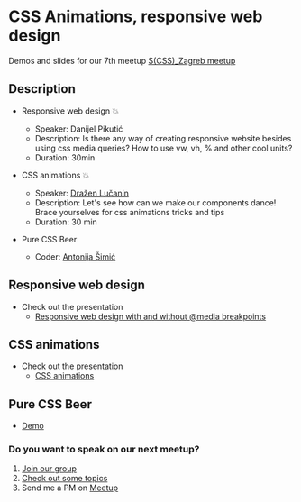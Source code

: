 # CSS Animations, responsive web design
Demos and slides for our 7th meetup [S(CSS)_Zagreb meetup](https://www.meetup.com/S_CSS_Zagreb/events/265312074/)

## Description

  - Responsive web design 💥
    - Speaker: Danijel Pikutić 
    - Description: Is there any way of creating responsive website besides using css media queries? How to use vw, vh, % and other cool units?
    - Duration: 30min

  - CSS animations 💥
    - Speaker: [Dražen Lučanin](https://github.com/metakermit)
    - Description: Let's see how can we make our components dance! Brace yourselves for css animations tricks and tips
    - Duration: 30 min
    
  - Pure CSS Beer
    - Coder: [Antonija Šimić](https://github.com/tonkec)

## Responsive web design
  * Check out the presentation
    * [Responsive web design with and without @media breakpoints](https://drive.google.com/file/d/1TR6KydMhNW9-PHvg4w-0zdvDlmyPaLzP/view?usp=sharing)

## CSS animations
  * Check out the presentation
    * [CSS animations](https://speakerdeck.com/metakermit/css-animations)

## Pure CSS Beer
  * [Demo](https://codepen.io/tonkec/pen/LYYZJzv)

### Do you want to speak on our next meetup?

  1. [Join our group](https://www.meetup.com/S_CSS_Zagreb/)
  2. [Check out some topics](https://github.com/scsszagreb/ideas_for_talks)
  3. Send me a PM on [Meetup](https://www.meetup.com/S_CSS_Zagreb/)
